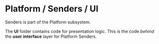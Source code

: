 # Platform / Senders / UI

Senders is part of the Platform subsystem.
  
The **UI** folder contains code for presentation logic. This is the code *behind* the **user interface** layer for Platform Senders.
